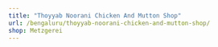 ```yaml
---
title: "Thoyyab Noorani Chicken And Mutton Shop"
url: /bengaluru/thoyyab-noorani-chicken-and-mutton-shop/
shop: Metzgerei
---
```

